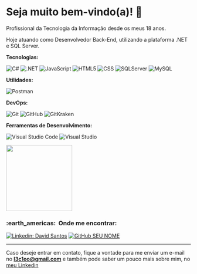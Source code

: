 <!--
**LecioVilela/LecioVilela** is a ✨ _special_ ✨ repository because its `README.md` (this file) appears on your GitHub profile.

Here are some ideas to get you started:

- 🔭 I’m currently working on ...
- 🌱 I’m currently learning ...
- 👯 I’m looking to collaborate on ...
- 🤔 I’m looking for help with ...
- 💬 Ask me about ...
- 📫 How to reach me: ...
- 😄 Pronouns: ...
- ⚡ Fun fact: ...

[seu link](https://www.linkedin.com)
# são usadas para determinar titulos, os níveis vão até ######
* itálico 
** negrito
*** negrito e itálico
- criam listas
1 criam listas ordenadas
--- cria uma divisória entre um parágrafo e outro
` código de alguma lingaguem que queira exemplificar `

<h3> :man: &nbsp;Sobre mim </h3>
- 🤔 &nbsp; Explorando novas tecnologias e desenvolvendo soluções de software.
- 🎓 &nbsp; Estudando **Análise e Desenvolvimento de Sistemas** no <a href="https://projecao.br/faculdade">UniProjeção</a>.
- 💼 &nbsp; Trabalhando como **Desenvolvedor .NET** na <a href="https://www.linkedin.com/company/provertec/mycompany/">PROVER</a>
- 🌱 &nbsp; Aprendendo mais sobre **C# | .NET | Entity Framework | JavaScripit | SQL**.
<h3> :rocket: &nbsp;Minhas Skills </h3>
**Aplicações e Dados**
  ![C#](https://img.shields.io/badge/--333333?logo=csharp&style=flat&logoColor=white)
  ![.NET](https://img.shields.io/badge/-.NET-333333?logo=windows&style=flat&logoColor=1572B6)
  ![JavaScript](https://img.shields.io/badge/-JavaScript-333333?style=flat&logo=javascript)
  ![HTML5](https://img.shields.io/badge/-HTML5-333333?style=flat&logo=HTML5)
  ![CSS](https://img.shields.io/badge/-CSS-333333?style=flat&logo=css3&logoColor=1572B6)
  ![SQLServer](https://img.shields.io/badge/-SQLServer-333333?style=flat&logo=microsoftsqlserver)
  ![MySQL](https://img.shields.io/badge/-MySQL-333333?style=flat&logo=mysql)
**Utilidades**
  ![Postman](https://img.shields.io/badge/-Postman-333333?style=flat&logo=postman)
**DevOps**
  ![Git](https://img.shields.io/badge/-Git-333333?style=flat&logo=git)
  ![GitHub](https://img.shields.io/badge/-GitHub-333333?style=flat&logo=github)
  ![GitKraken](https://img.shields.io/badge/-GitKraken-333333?style=flat&logo=gitkraken)
**Ferramentas de Desenvolvimento**
  ![Visual Studio Code](https://img.shields.io/badge/-Visual%20Studio%20Code-333333?style=flat&logo=visual-studio-code&logoColor=007ACC)
  ![Visual Studio](https://img.shields.io/badge/-Visual%20Studio-333333?style=flat&logo=visual-studio&logoColor=9400d3)
  ![Trello](https://img.shields.io/badge/-Trello-333333?style=flat&logo=trello&logoColor=007ACC)
<br/>
<a href="https://github.com/DavidApss">
  <img height="180em" src="https://github-readme-stats.vercel.app/api?username=DavidApss&theme=dark&show_icons=true" />
</a>
<br/>
<h3> :earth_americas: &nbsp;Onde me encontrar: </h3> 
[![Linkedin: David Santos](https://img.shields.io/badge/-DavidSantos-blue?style=flat-square&logo=Linkedin&logoColor=white&link=www.linkedin.com/in/davidsants)](www.linkedin.com/in/davidsants)
[![GitHub SEU NOME]( https://img.shields.io/github/followers/DavidApss?label=follow&style=social)](https://github.com/DavidApss)

-->

# Seja muito bem-vindo(a)! 👋

Profissional da Tecnologia da Informação desde os meus 18 anos.

Hoje atuando como Desenvolvedor Back-End, utilizando a plataforma .NET e SQL Server.

**Tecnologias:**

  ![C#](https://img.shields.io/badge/--333333?logo=csharp&style=flat&logoColor=white)
  ![.NET](https://img.shields.io/badge/-.NET-333333?logo=windows&style=flat&logoColor=1572B6)
  ![JavaScript](https://img.shields.io/badge/-JavaScript-333333?style=flat&logo=javascript)
  ![HTML5](https://img.shields.io/badge/-HTML5-333333?style=flat&logo=HTML5)
  ![CSS](https://img.shields.io/badge/-CSS-333333?style=flat&logo=css3&logoColor=1572B6)
  ![SQLServer](https://img.shields.io/badge/-SQLServer-333333?style=flat&logo=microsoftsqlserver)
  ![MySQL](https://img.shields.io/badge/-MySQL-333333?style=flat&logo=mysql)

**Utilidades:**

  ![Postman](https://img.shields.io/badge/-Postman-333333?style=flat&logo=postman)

**DevOps:**

  ![Git](https://img.shields.io/badge/-Git-333333?style=flat&logo=git)
  ![GitHub](https://img.shields.io/badge/-GitHub-333333?style=flat&logo=github)
  ![GitKraken](https://img.shields.io/badge/-GitKraken-333333?style=flat&logo=gitkraken)

**Ferramentas de Desenvolvimento:**

  ![Visual Studio Code](https://img.shields.io/badge/-Visual%20Studio%20Code-333333?style=flat&logo=visual-studio-code&logoColor=007ACC)
  ![Visual Studio](https://img.shields.io/badge/-Visual%20Studio-333333?style=flat&logo=visual-studio&logoColor=9400d3)


<a href="https://github.com/LecioVilela">
  <img height="180em" src="https://github-readme-stats.vercel.app/api?username=LecioVilela&theme=dark&show_icons=true" />
</a>
<h3> :earth_americas: &nbsp;Onde me encontrar: </h3> 

[![Linkedin: David Santos](https://img.shields.io/badge/-MeuLinkedin-blue?style=flat-square&logo=Linkedin&logoColor=white&link=www.linkedin.com/in/davidsants)](www.linkedin.com/in/leciovilela)
[![GitHub SEU NOME]( https://img.shields.io/github/followers/LecioVilela?label=follow&style=social)](https://github.com/LecioVilela)

---
Caso deseje entrar em contato, fique a vontade para me enviar um e-mail no **l3c1oo@gmail.com** e também pode saber um pouco mais sobre mim, no [meu Linkedin](https://www.linkedin.com/in/leciovilela/)


